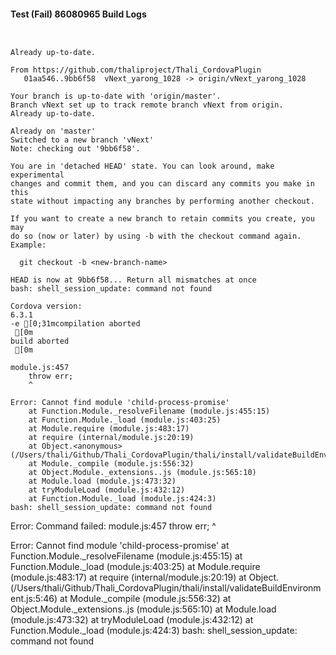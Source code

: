 #### Test (Fail) 86080965 Build Logs


```


```

```
Already up-to-date.

From https://github.com/thaliproject/Thali_CordovaPlugin
   01aa546..9bb6f58  vNext_yarong_1028 -> origin/vNext_yarong_1028

```

```
Your branch is up-to-date with 'origin/master'.
Branch vNext set up to track remote branch vNext from origin.
Already up-to-date.

Already on 'master'
Switched to a new branch 'vNext'
Note: checking out '9bb6f58'.

You are in 'detached HEAD' state. You can look around, make experimental
changes and commit them, and you can discard any commits you make in this
state without impacting any branches by performing another checkout.

If you want to create a new branch to retain commits you create, you may
do so (now or later) by using -b with the checkout command again. Example:

  git checkout -b <new-branch-name>

HEAD is now at 9bb6f58... Return all mismatches at once
bash: shell_session_update: command not found

```

```
Cordova version:
6.3.1
-e [0;31mcompilation aborted
 [0m
build aborted
 [0m

module.js:457
    throw err;
    ^

Error: Cannot find module 'child-process-promise'
    at Function.Module._resolveFilename (module.js:455:15)
    at Function.Module._load (module.js:403:25)
    at Module.require (module.js:483:17)
    at require (internal/module.js:20:19)
    at Object.<anonymous> (/Users/thali/Github/Thali_CordovaPlugin/thali/install/validateBuildEnvironment.js:5:46)
    at Module._compile (module.js:556:32)
    at Object.Module._extensions..js (module.js:565:10)
    at Module.load (module.js:473:32)
    at tryModuleLoad (module.js:432:12)
    at Function.Module._load (module.js:424:3)
bash: shell_session_update: command not found

```

Error: Command failed: module.js:457
    throw err;
    ^

Error: Cannot find module 'child-process-promise'
    at Function.Module._resolveFilename (module.js:455:15)
    at Function.Module._load (module.js:403:25)
    at Module.require (module.js:483:17)
    at require (internal/module.js:20:19)
    at Object.<anonymous> (/Users/thali/Github/Thali_CordovaPlugin/thali/install/validateBuildEnvironment.js:5:46)
    at Module._compile (module.js:556:32)
    at Object.Module._extensions..js (module.js:565:10)
    at Module.load (module.js:473:32)
    at tryModuleLoad (module.js:432:12)
    at Function.Module._load (module.js:424:3)
bash: shell_session_update: command not found
